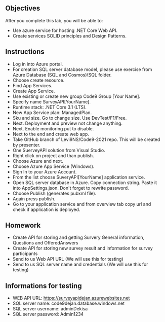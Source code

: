 ## Objectives

After you complete this lab, you will be able to:
-   Use azure service for hosting .NET Core Web API.
-   Create services SOLID principles and Design Patterns.

## Instructions
- Log in into Azure portal. 
- For creation SQL server database model, please use exercise from Azure Database (SQL and Cosmos)\SQL folder.
- Choose create resource.
- Find App Services.
- Create App Service.
- Use existing or create new group Code9 Group [Your Name].
- Specify name SurveyAPI[YourName].
- Runtime stack: .NET Core 3.1 (LTS).
- New App Service plan: ManagedPlan.
- Sku and size. Go to change size. Use DevTest/F1/Free.
- Next. Deployment and preview not change anything.
- Next. Enable monitoring put to disable.
- Next to the end and create web app.
- Take GitHub branch of Levi9NS/Code9-2021 repo. This will be created by presenter.
- One SuerveyAPI solution from Visual Studio.
- Right click on project and than publish.
- Choose Azure and next.
- Choose Azure App Service (Windows).
- Sign In to your Azure Account.
- From the list choose SuveryAPI[YourName] application service.
- Open SQL server database in Azure. Copy connection string. Paste it into AppSettings.json. Don't forget to rewrite password.
- Choose Publish (generates pubxml file).
- Again press publish.
- Go to your application service and from overview tab copy url and check if application is deployed.

## Homework
- Create API for storing and getting Survery General information, Questions and OfferedAnswers
- Create API for storing new survey result and information for survey participants
- Send to us Web API URL (We will use this for testing)
- Send to us SQL server name and credentials (We will use this for testing)

## Informations for testing 
- WEB API URL: https://surveyapidejan.azurewebsites.net
- SQL server name: code9dejan.database.windows.net
- SQL server username: adminDekisa
- SQL server password: Admin1234